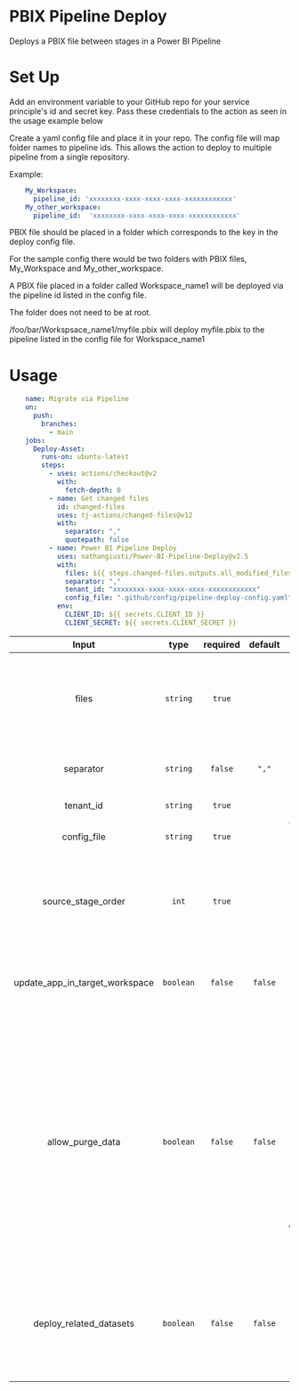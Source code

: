 # PBIX Pipeline Deploy

Deploys a PBIX file between stages in a Power BI Pipeline

# Set Up

Add an environment variable to your GitHub repo for your service principle's id and secret key. 
Pass these credentials to the action as seen in the usage example below

Create a yaml config file and place it in your repo.
The config file will map folder names to pipeline ids. This allows the action to deploy to multiple pipeline from a single repository. 

Example:

```yaml
    My_Workspace:
      pipeline_id: 'xxxxxxxx-xxxx-xxxx-xxxx-xxxxxxxxxxxx'
    My_other_workspace:
      pipeline_id:  'xxxxxxxx-xxxx-xxxx-xxxx-xxxxxxxxxxxx'
```

PBIX file should be placed in a folder which corresponds to the key in the deploy config file. 

For the sample config there would be two folders with PBIX files, My_Workspace and My_other_workspace.

A PBIX file placed in a folder called Workspace_name1 will be deployed via the pipeline id listed in the config file. 

The folder does not need to be at root. 

/foo/bar/Workspsace_name1/myfile.pbix will deploy myfile.pbix to the pipeline listed in the config file for Workspace_name1


# Usage

```yaml
    name: Migrate via Pipeline
    on:
      push:
        branches:
          - main
    jobs:
      Deploy-Asset:
        runs-on: ubuntu-latest
        steps:
          - uses: actions/checkout@v2
            with:
              fetch-depth: 0
          - name: Get changed files
            id: changed-files
            uses: tj-actions/changed-files@v12
            with:
              separator: ","
              quotepath: false
          - name: Power BI Pipeline Deploy
            uses: nathangiusti/Power-BI-Pipeline-Deploy@v2.5
            with:
              files: ${{ steps.changed-files.outputs.all_modified_files }}
              separator: ","
              tenant_id: "xxxxxxxx-xxxx-xxxx-xxxx-xxxxxxxxxxxx"
              config_file: ".github/config/pipeline-deploy-config.yaml"
            env:
              CLIENT_ID: ${{ secrets.CLIENT_ID }}
              CLIENT_SECRET: ${{ secrets.CLIENT_SECRET }}
```


|               Input               |          type          | required |        default        |                                                                                                                                                          description                                                                                                                                                          |
|:---------------------------------:|:----------------------:|:--------:|:---------------------:|:-----------------------------------------------------------------------------------------------------------------------------------------------------------------------------------------------------------------------------------------------------------------------------------------------------------------------------:|
| files | `string` | `true` | | List of files to process. Will only deploy files with .pbix ending. The rest will be ignored. |
| separator | `string` | `false` | `","` | Character which separates file names. |
| tenant_id | `string` | `true` | | Your tenant id. |
| config_file | `string` | `true` | | The location of your config file |
| source_stage_order | `int` | `true` | | Which stage to deploy from. 0 to deploy dev to test. 1 to deploy test to prod  |
| update_app_in_target_workspace | `boolean` | `false` | `false` | True to update app in target workspace after deploy. |
| allow_purge_data | `boolean` | `false` | `false` | Whether to delete all data from the target Power BI item (such as a report or a dashboard) when there's a schema mismatch. If this option isn't set to true when it's required for deployment, the deployment will fail. |
| deploy_related_datasets | `boolean` | `false` | `false` | If true, will also try to deploy the dataset in the same workspace with the same name as the report |
